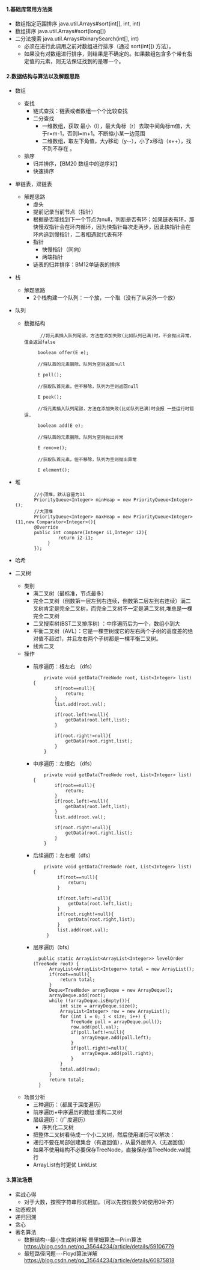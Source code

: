 #### 1.基础库常用方法类
 * 数组指定范围排序 java.util.Arrays#sort(int[], int, int)
 * 数组排序 java.util.Arrays#sort(long[])
 * 二分法搜索 java.util.Arrays#binarySearch(int[], int)
 	* 必须在进行此调用之前对数组进行排序（通过 sort(int[]) 方法）。
 	* 如果没有对数组进行排序，则结果是不确定的。如果数组包含多个带有指定值的元素，则无法保证找到的是哪一个。 
 
#### 2.数据结构与算法以及解题思路
 * 数组	
	*  查找
	 	* 链式查找：链表或者数组一个个比较查找
	 	* 二分查找
			* 一维数组，获取 最小（l），最大角标（r）去取中间角标m值，大于r=m-1，否则l=m+1。不断缩小某一边范围
			* 二维数组，取左下角值，大y移动（y--），小了x移动（x++），找不到不存在 。 
	*  排序
		* 归并排序，【BM20 数组中的逆序对】
		* 快速排序
 * 单链表，双链表
 	* 解题思路
 		* 虚头
 		* 提前记录当前节点（指针） 	 
 		* 根据是否能找到下一个节点为null，判断是否有环；如果链表有环，那快慢双指针会在环内循环，因为快指针每次走两步，因此快指针会在环内追到慢指针，二者相遇就代表有环
 		* 指针
			* 快慢指针（同向）
			* 两端指针
		* 链表的归并排序：BM12单链表的排序 
 * 栈
   *  解题思路
 		*  2个栈构建一个队列：一个放，一个取（没有了从另外一个放） 
 * 队列
 	* 数据结构 
 	
		 	    //将元素插入队列尾部，方法在添加失败(比如队列已满)时，不会抛出异常，值会返回false
		 	    
		       boolean offer(E e);
		       
		       //将队首的元素删除，队列为空则返回null
		       
		       E poll();
		       
		       //获取队首元素，但不移除，队列为空则返回null
		       
		       E peek();
		 
		       //将元素插入队列尾部，方法在添加失败(比如队列已满)时会报 一些运行时错误.
		       
		       boolean add(E e);
		       
		       //将队首的元素删除，队列为空则抛出异常
		       
		       E remove();
		       
		       //获取队首元素，但不移除，队列为空则抛出异常
		       
		       E element(); 	
       
 * 堆
 
       	      //⼩顶堆，默认容量为11
       	      PriorityQueue<Integer> minHeap = new PriorityQueue<Integer>(); 
       	      //⼤顶堆
              PriorityQueue<Integer> maxHeap = new PriorityQueue<Integer>(11,new Comparator<Integer>(){
              @Override
              public int compare(Integer i1,Integer i2){
                       return i2-i1;
                   }
              });
    
* 哈希
* 二叉树
	* 类别
		*  满二叉树（最标准，节点最多） 	 	
		*  完全二叉树（倒数第一层左到右连续，倒数第二层左到右连续）满二叉树肯定是完全二叉树，而完全二叉树不一定是满二叉树,堆总是一棵完全二叉树
		*  二叉搜索树(BST二叉排序树) ：中序遍历后为一个，数组小到大
		*  平衡二叉树（AVL）：它是一棵空树或它的左右两个子树的高度差的绝对值不超过1，并且左右两个子树都是一棵平衡二叉树。
		*  线索二叉
   * 操作
   		*	前序遍历：根左右 （dfs）
   		   
			   	    private void getData(TreeNode root, List<Integer> list) {
				        if(root==null){
				            return;
				        }
				        list.add(root.val);
				
				        if(root.left!=null){
				            getData(root.left,list);
				        }
				
				        if(root.right!=null){
				            getData(root.right,list);
				        }
			        }
   		* 	中序遍历：左根右 （dfs）	 	
   		
	   			    private void getData(TreeNode root, List<Integer> list) {
				        if(root==null){
				            return;
				        }
				        if(root.left!=null){
				            getData(root.left,list);
				        }
				        list.add(root.val);
				
				        if(root.right!=null){
				            getData(root.right,list);
				        }
				    }
   		*  后续遍历：左右根（dfs）
   					
				   private void getData(TreeNode root, List<Integer> list) {
				        if(root==null){
				            return;
				        }
				
				        if(root.left!=null){
				            getData(root.left,list);
				        }
				        if(root.right!=null){
				            getData(root.right,list);
				        }
				        list.add(root.val);
				    }
		* 层序遍历（bfs）
		
				public static ArrayList<ArrayList<Integer>> levelOrder (TreeNode root) {
			        ArrayList<ArrayList<Integer>> total = new ArrayList();
			        if(root==null){
			            return total;
			        }
			        Deque<TreeNode> arrayDeque = new ArrayDeque();
			        arrayDeque.add(root);
			        while (!arrayDeque.isEmpty()){
			            int size = arrayDeque.size();
			            ArrayList<Integer> row = new ArrayList();
			            for (int i = 0; i < size; i++) {
			                TreeNode poll = arrayDeque.poll();
			                row.add(poll.val);
			                if(poll.left!=null){
			                    arrayDeque.add(poll.left);
			                }
			                if(poll.right!=null){
			                    arrayDeque.add(poll.right);
			                }
			            }
			            total.add(row);
			        }
			        return total;
			    }
   	* 场景分析
   	   * 三种遍历：（都属于深度遍历）
   		* 前序遍历+中序遍历的数组:重构二叉树
   		* 层级遍历：（广度遍历）
   			* 序列化二叉树
   		* 把整体二叉树看待成一个小二叉树，然后使用递归可以解决：
   		* 递归不要在局部创建集合（有返回值），从最外层传入（无返回值）
   		* 如果不使用结构不必要保存TreeNode，直接保存值TreeNode.val就行
   		* ArrayList有时更优 LinkList 
 	 
#### 3.算法场景
* 实战心得
	* 对于大数，按照字符串形式相加。（可以先按位数少的使用0补齐）
* 动态规划
* 递归回溯
* 贪心
* 著名算法
	* 数据结构--最小生成树详解 普里姆算法—Prim算法 https://blog.csdn.net/qq_35644234/article/details/59106779
 	* 最短路径问题---Floyd算法详解  https://blog.csdn.net/qq_35644234/article/details/60875818

 
 
 
 
 
 
 
 
 
 
 
 
 
 
 
 